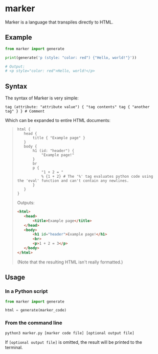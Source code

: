 # marker
Marker is a language that transpiles directly to HTML.

## Example
```py
from marker import generate

print(generate('p (style: "color: red") {"Hello, world!"}'))

# Output:
# <p style="color: red">Hello, world!</p>
```

## Syntax
The syntax of Marker is very simple:
```
tag (attribute: "attribute value") { "tag contents" tag { "another tag" } } # Comment
```
Which can be expanded to entire HTML documents:
>```
>html {
>    head {
>        title { "Example page" }
>    }
>    body {
>        h1 (id: "header") {
>            "Example page!"
>        }
>        br
>        p {
>            "1 + 2 = "
>            % {1 + 2} # The '%' tag evaluates python code using the 'eval' function and can't contain any newlines.
>        }
>    }
>}
>```
>Outputs:
>```html
><html>
>    <head>
>        <title>Example page</title>
>    </head>
>    <body>
>        <h1 id="header">Example page!</h1>
>        <br>
>        <p>1 + 2 = 3</p>
>    </body>
></html>
>```
> (Note that the resulting HTML isn't really formatted.)
## Usage
### In a Python script
```py
from marker import generate

html = generate(marker_code)
```
### From the command line
```bash
python3 marker.py [marker code file] [optional output file]
```
If `[optional output file]` is omitted, the result will be printed to the terminal.
